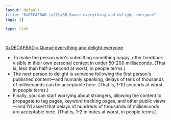 ```yaml
--- 
layout: default
title: "0xDECAFBAD \xC2\xBB Queue everything and delight everyone"
tags: []

type: link

---
```

<a href="http://decafbad.com/blog/2008/07/04/queue-everything-and-delight-everyone">0xDECAFBAD » Queue everything and delight everyone</a>

* To make the person who's submitting something happy, offer feedback visible in their own personal context in under 50-200 milliseconds. (That is, less than half-a-second at worst, in people terms.)
* The next person to delight is someone following the first person's published content—and humanly speaking, delays of tens of thousands of milliseconds can be acceptable here. (That is, 1-10 seconds at worst, in people terms.)
* Finally, you can start worrying about strangers, allowing the content to propagate to tag pages, keyword tracking pages, and other public views—and I'd assert that delays of hundreds of thousands of milliseconds are acceptable here. (That is, 1-2 minutes at worst, in people terms.)
